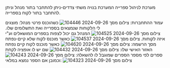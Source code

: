 מערכת לניהול ספרייה
המערכת בנויה משתי צדדים-ניתן להתחבר בתור מנהל וניתן להתחבר בתור לקוח בספרייה.

עמוד ההתחברות:
![צילום מסך 2024-09-26 104446](https://github.com/user-attachments/assets/9ac4ab0c-204f-4766-a1f0-9de35b6fd7d5)
כשהוכנס פרטי מנהל:
מוצגים לי הלקוחות שנמצאים בספרייה ואת התשלומים שלו.
![צילום מסך 2024-09-26 104525](https://github.com/user-attachments/assets/8ee5925a-2f60-42be-860f-aec7c4a515cc)
המנהל גם יכול לצפות בספרים המושאלים וע"י איזה לקוחות.
![צילום מסך 2024-09-26 104537](https://github.com/user-attachments/assets/2bdfdfef-5cc2-4183-b38e-d5c4989f37b3)
כאשר מוכנס לקוח שלא קיים-נפתח מסך הרשמה:
![צילום מסך 2024-09-26 104620](https://github.com/user-attachments/assets/55344018-e4bd-454f-8072-275deaa40d33)
כאשר מוכנס לקוח קיים נפתח האזור האישי שלו:
![צילום מסך 2024-09-26 104432](https://github.com/user-attachments/assets/1678ad3d-5e9e-459b-9825-b63738034814)
שם יש לו אופציה לקחת ספרים לפי מספר הספרים שמוגבל לו להשאלה:
![צילום מסך 2024-09-26 104243](https://github.com/user-attachments/assets/d9355cd7-95fb-4379-ba5b-a73cf4796866)
וכמובן אם הספר נמצא במלאי:
![צילום מסך 2024-09-26 104323](https://github.com/user-attachments/assets/dbd2a995-c0aa-4344-ac0e-f4dc28d8757b)

